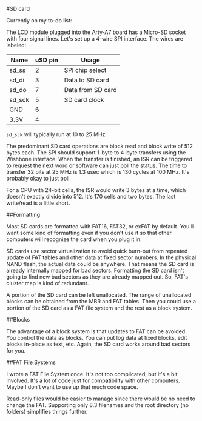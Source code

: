 #SD card

Currently on my to-do list:

The LCD module plugged into the Arty-A7 board has a Micro-SD socket with four signal lines.
Let's set up a 4-wire SPI interface.
The wires are labeled:

| Name   | uSD pin | Usage             |
|--------|---------|-------------------|
| sd_ss  | 2       | SPI chip select   |
| sd_di  | 3       | Data to SD card   |
| sd_do  | 7       | Data from SD card |
| sd_sck | 5       | SD card clock     |
| GND    | 6       |                   |
| 3.3V   | 4       |                   |

`sd_sck` will typically run at 10 to 25 MHz.

The predominant SD card operations are block read and block write of 512 bytes each.
The SPI should support 1-byte to 4-byte transfers using the Wishbone interface.
When the transfer is finished, an ISR can be triggered to request the next word or
software can just poll the status. The time to transfer 32 bits at 25 MHz is 1.3 usec
which is 130 cycles at 100 MHz. It's probably okay to just poll.

For a CPU with 24-bit cells, the ISR would write 3 bytes at a time, which doesn't
exactly divide into 512. It's 170 cells and two bytes. The last write/read is a little short.

##Formatting

Most SD cards are formatted with FAT16, FAT32, or exFAT by default.
You'll want some kind of formatting even if you don't use it so that other computers will
recognize the card when you plug it in.

SD cards use sector virtualization to avoid quick burn-out from repeated update of FAT tables
and other data at fixed sector numbers. In the physical NAND flash, the actual data could be anywhere.
That means the SD card is already internally mapped for bad sectors.
Formatting the SD card isn't going to find new bad sectors as they are already mapped out.
So, FAT's cluster map is kind of redundant.

A portion of the SD card can be left unallocated. The range of unallocated blocks can be obtained
from the MBR and FAT tables. Then you could use a portion of the SD card as a FAT file system
and the rest as a block system.

##Blocks

The advantage of a block system is that updates to FAT can be avoided. You control the data as blocks.
You can put log data at fixed blocks, edit blocks in-place as text, etc. Again, the SD card works around
bad sectors for you.

##FAT File Systems

I wrote a FAT File System once. It's not too complicated, but it's a bit involved. It's a lot of code
just for compatibility with other computers. Maybe I don't want to use up that much code space.

Read-only files would be easier to manage since there would be no need to change the FAT.
Supporting only 8.3 filenames and the root directory (no folders) simplifies things further.
